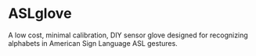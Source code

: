 # ASLglove
A low cost, minimal calibration, DIY sensor glove designed for recognizing alphabets in American Sign Language ASL gestures. 
